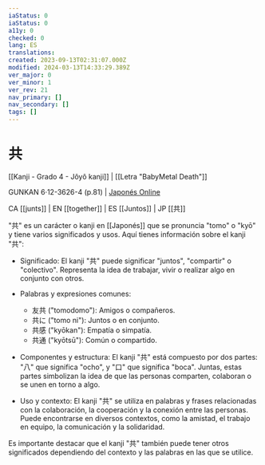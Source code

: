 ```yaml
---
iaStatus: 0
iaStatus: 0
a11y: 0
checked: 0
lang: ES
translations: 
created: 2023-09-13T02:31:07.000Z
modified: 2024-03-13T14:33:29.389Z
ver_major: 0
ver_minor: 1
ver_rev: 21
nav_primary: []
nav_secondary: []
tags: []
---
```

# 共

[[Kanji - Grado 4 - Jôyô kanji]] | [[Letra "BabyMetal Death"]]

GUNKAN 6·12-3626-4 (p.81) | [Japonés Online](http://japonesonline.com/kanjis/busqueda/?s=%E5%85%B1&x=0&y=0)

CA [[junts]] | EN [[together]] | ES [[Juntos]] | JP [[共]] 


"共" es un carácter o kanji en [[Japonés]] que se pronuncia "tomo" o "kyō" y tiene varios significados y usos. Aquí tienes información sobre el kanji "共":

- Significado: El kanji "共" puede significar "juntos", "compartir" o "colectivo". Representa la idea de trabajar, vivir o realizar algo en conjunto con otros.
    
- Palabras y expresiones comunes:
    
    - 友共 ("tomodomo"): Amigos o compañeros.
    - 共に ("tomo ni"): Juntos o en conjunto.
    - 共感 ("kyōkan"): Empatía o simpatía.
    - 共通 ("kyōtsū"): Común o compartido.
- Componentes y estructura: El kanji "共" está compuesto por dos partes: "八" que significa "ocho", y "口" que significa "boca". Juntas, estas partes simbolizan la idea de que las personas comparten, colaboran o se unen en torno a algo.
    
- Uso y contexto: El kanji "共" se utiliza en palabras y frases relacionadas con la colaboración, la cooperación y la conexión entre las personas. Puede encontrarse en diversos contextos, como la amistad, el trabajo en equipo, la comunicación y la solidaridad.
    
Es importante destacar que el kanji "共" también puede tener otros significados dependiendo del contexto y las palabras en las que se utilice.
